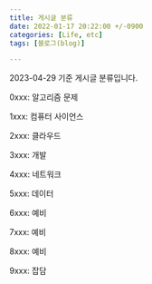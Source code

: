 ```yaml
---
title: 게시글 분류
date: 2022-01-17 20:22:00 +/-0900
categories: [Life, etc]
tags: [블로그(blog)]

---
```


2023-04-29 기준 게시글 분류입니다.

0xxx: 알고리즘 문제

1xxx: 컴퓨터 사이언스

2xxx: 클라우드

3xxx: 개발

4xxx: 네트워크

5xxx: 데이터

6xxx: 예비

7xxx: 예비

8xxx: 예비

9xxx: 잡담
